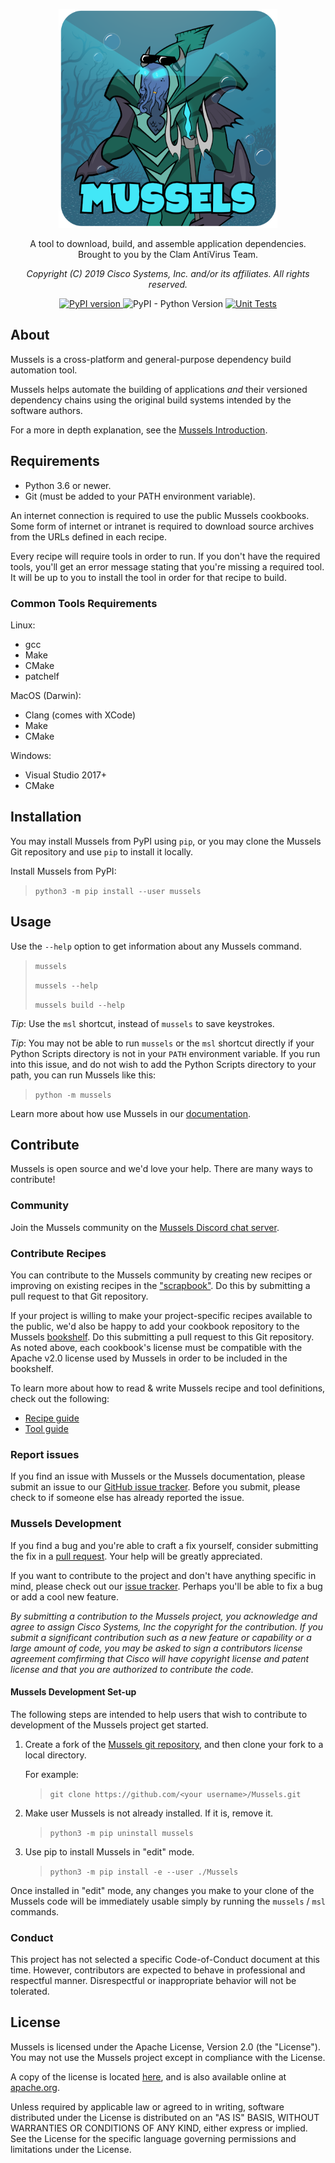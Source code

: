 <p align="center">
  <img width="350" height="350" src="https://raw.githubusercontent.com/Cisco-Talos/Mussels/master/images/mussels-500.png" alt='Mussels'>
</p>

<p align="center">A tool to download, build, and assemble application dependencies.
</br>Brought to you by the Clam AntiVirus Team.
<p align="center"><em>Copyright (C) 2019 Cisco Systems, Inc. and/or its affiliates. All rights reserved.</em></p>

<p align="center">
<a href="https://pypi.org/project/mussels/">
  <img src="https://badge.fury.io/py/mussels.svg" alt="PyPI version" height="18">
</a>
<img alt="PyPI - Python Version" src="https://img.shields.io/pypi/pyversions/mussels" height="18">
<a href="https://github.com/Cisco-Talos/Mussels/actions">
  <img alt="Unit Tests" src="https://github.com/Cisco-Talos/Mussels/workflows/Unit%20Tests/badge.svg" height="18">
</a>
</p>

## About

Mussels is a cross-platform and general-purpose dependency build automation tool.

Mussels helps automate the building of applications _and_ their versioned dependency chains using the original build systems intended by the software authors.

For a more in depth explanation, see the [Mussels Introduction](docs/introduction.md).

## Requirements

- Python 3.6 or newer.
- Git (must be added to your PATH environment variable).

An internet connection is required to use the public Mussels cookbooks. Some form of internet or intranet is required to download source archives from the URLs defined in each recipe.

Every recipe will require tools in order to run.  If you don't have the required tools, you'll get an error message stating that you're missing a required tool.  It will be up to you to install the tool in order for that recipe to build.

### Common Tools Requirements

Linux:

- gcc
- Make
- CMake
- patchelf

MacOS (Darwin):

- Clang (comes with XCode)
- Make
- CMake

Windows:

- Visual Studio 2017+
- CMake

## Installation

You may install Mussels from PyPI using `pip`, or you may clone the Mussels Git repository and use `pip` to install it locally.

Install Mussels from PyPI:

> `python3 -m pip install --user mussels`

## Usage

Use the `--help` option to get information about any Mussels command.

> `mussels`
>
> `mussels --help`
>
> `mussels build --help`

_Tip_: Use the `msl` shortcut, instead of `mussels` to save keystrokes.

_Tip_: You may not be able to run `mussels` or the `msl` shortcut directly if your Python Scripts directory is not in your `PATH` environment variable. If you run into this issue, and do not wish to add the Python Scripts directory to your path, you can run Mussels like this:

> `python -m mussels`

Learn more about how use Mussels in our [documentation](docs/usage.md).

## Contribute

Mussels is open source and we'd love your help. There are many ways to contribute!

### Community

Join the Mussels community on the [Mussels Discord chat server](https://discord.gg/My6Mqxt).

### Contribute Recipes

You can contribute to the Mussels community by creating new recipes or improving on existing recipes in the ["scrapbook"](https://github.com/Cisco-Talos/mussels-recipe-scrapbook). Do this by submitting a pull request to that Git repository.

If your project is willing to make your project-specific recipes available to the public, we'd also be happy to add your cookbook repository to the Mussels [bookshelf](mussels/bookshelf.py). Do this submitting a pull request to this Git repository. As noted above, each cookbook's license must be compatible with the Apache v2.0 license used by Mussels in order to be included in the bookshelf.

To learn more about how to read & write Mussels recipe and tool definitions, check out the following:

- [Recipe guide](docs/recipes.md)
- [Tool guide](docs/tools.md)

### Report issues

If you find an issue with Mussels or the Mussels documentation, please submit an issue to our [GitHub issue tracker](https://github.com/Cisco-Talos/Mussels/issues).  Before you submit, please check to if someone else has already reported the issue.

### Mussels Development

If you find a bug and you're able to craft a fix yourself, consider submitting the fix in a [pull request](https://github.com/Cisco-Talos/Mussels/pulls). Your help will be greatly appreciated.

If you want to contribute to the project and don't have anything specific in mind, please check out our [issue tracker](https://github.com/Cisco-Talos/Mussels/issues).  Perhaps you'll be able to fix a bug or add a cool new feature.

_By submitting a contribution to the Mussels project, you acknowledge and agree to assign Cisco Systems, Inc the copyright for the contribution. If you submit a significant contribution such as a new feature or capability or a large amount of code, you may be asked to sign a contributors license agreement comfirming that Cisco will have copyright license and patent license and that you are authorized to contribute the code._

#### Mussels Development Set-up

The following steps are intended to help users that wish to contribute to development of the Mussels project get started.

1. Create a fork of the [Mussels git repository](https://github.com/Cisco-Talos/Mussels), and then clone your fork to a local directory.

    For example:

    > `git clone https://github.com/<your username>/Mussels.git`

2. Make user Mussels is not already installed.  If it is, remove it.

    > `python3 -m pip uninstall mussels`

3. Use pip to install Mussels in "edit" mode.

    > `python3 -m pip install -e --user ./Mussels`

Once installed in "edit" mode, any changes you make to your clone of the Mussels code will be immediately usable simply by running the `mussels` / `msl` commands.

### Conduct

This project has not selected a specific Code-of-Conduct document at this time. However, contributors are expected to behave in professional and respectful manner. Disrespectful or inappropriate behavior will not be tolerated.

## License

Mussels is licensed under the Apache License, Version 2.0 (the "License"). You may not use the Mussels project except in compliance with the License.

A copy of the license is located [here](LICENSE), and is also available online at [apache.org](http://www.apache.org/licenses/LICENSE-2.0).

Unless required by applicable law or agreed to in writing, software
distributed under the License is distributed on an "AS IS" BASIS,
WITHOUT WARRANTIES OR CONDITIONS OF ANY KIND, either express or implied.
See the License for the specific language governing permissions and
limitations under the License.
